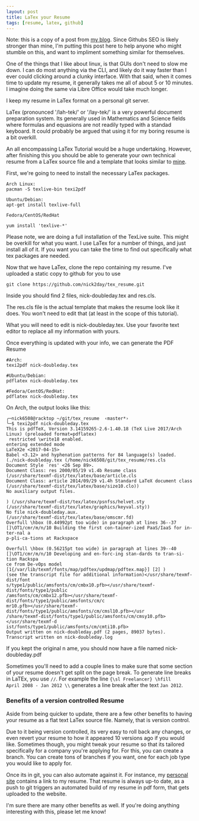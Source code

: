 ```yaml
---
layout: post
title: LaTex your Resume 
tags: [resume, latex, github]
---
```


Note:  this is a copy of a post from [my blog](https://hackersupply.org).  Since Githubs SEO is likely stronger than mine, I'm putting this post here to help anyone who might stumble on this, and want to impliment something similar for themselves.  

One of the things that I like about linux, is that GUIs don't need to slow me down.  I can do most anything via the CLI, and likely do it way faster than I ever could clicking around a clunky interface.  With that said, when it comes time to update my resume,  it generally takes me all of about 5 or 10 minutes.  I imagine doing the same via Libre Office would take much longer.

I keep my resume in LaTex format on a personal git server. 

LaTex (pronounced '/lah-tek/' or '/lay-tek/' is a very powerful document preparation system.  Its generally used in Mathematics and Science fields where formulas and equasions are not readily typed with a standad keyboard. It could probably be argued that using it for my boring resume is a bit overkill.

An all encompassing LaTex Tutorial would be a huge undertaking.  However, after finishing this you should be able to generate your own technical resume from a LaTex source file and a template that looks similar to [mine](https://doubleday.io/nick-doubleday.pdf). 

First, we're going to need to install the necessary LaTex packages. 

```
Arch Linux: 
pacman -S texlive-bin texi2pdf

Ubuntu/Debian: 
apt-get install texlive-full 

Fedora/CentOS/RedHat

yum install 'texlive-*'
```

Please note, we are doing a full installation of the TexLive suite.  This might be overkill for what you want. I use LaTex for a number of things, and just install all of it.  If you want you can take the time to find out specifically what tex packages are needed.  

Now that we have LaTex, clone the repo containing my resume.  I've uploaded a static copy to github for you to use

```
git clone https://github.com/nick2day/tex_resume.git
```

Inside you should find 2 files,  nick-doubleday.tex and res.cls. 

The res.cls file is the actual template that makes the resume look like it does.  You won't need to edit that (at least in the scope of this tutorial).  

What you will need to edit is nick-doubleday.tex.  Use your favorite text editor to replace all my information with yours.

Once everything is updated with your info, we can generate the PDF Resume

```
#Arch: 
texi2pdf nick-doubleday.tex

#Ubuntu/Debian: 
pdflatex nick-doubleday.tex

#Fedora/CentOS/RedHat: 
pdflatex nick-doubleday.tex
```

On Arch, the output looks like this:

```
╭─nick6508@racktop ~/git/tex_resume  ‹master*› 
╰─$ texi2pdf nick-doubleday.tex 
This is pdfTeX, Version 3.14159265-2.6-1.40.18 (TeX Live 2017/Arch Linux) (preloaded format=pdflatex)
 restricted \write18 enabled.
entering extended mode
LaTeX2e <2017-04-15>
Babel <3.12> and hyphenation patterns for 84 language(s) loaded.
(./nick-doubleday.tex (/home/nick6508/git/tex_resume/res.cls
Document Style `res' <26 Sep 89>.
Document Class: res 2000/05/19 v1.4b Resume class
(/usr/share/texmf-dist/tex/latex/base/article.cls
Document Class: article 2014/09/29 v1.4h Standard LaTeX document class
(/usr/share/texmf-dist/tex/latex/base/size10.clo))
No auxiliary output files.

) (/usr/share/texmf-dist/tex/latex/psnfss/helvet.sty
(/usr/share/texmf-dist/tex/latex/graphics/keyval.sty))
No file nick-doubleday.aux.
(/usr/share/texmf-dist/tex/latex/base/omscmr.fd)
Overfull \hbox (0.44992pt too wide) in paragraph at lines 36--37
[]\OT1/cmr/m/n/10 Building the first con-tainer-ized PaaS/IaaS for in-ter-nal a
p-pli-ca-tions at Rackspace 

Overfull \hbox (0.56215pt too wide) in paragraph at lines 39--40
[]\OT1/cmr/m/n/10 Developing and en-forc-ing stan-dards to tran-si-tion Rackspa
ce from De-vOps model
[1{/var/lib/texmf/fonts/map/pdftex/updmap/pdftex.map}] [2] )
(see the transcript file for additional information)</usr/share/texmf-dist/font
s/type1/public/amsfonts/cm/cmbx10.pfb></usr/share/texmf-dist/fonts/type1/public
/amsfonts/cm/cmbx12.pfb></usr/share/texmf-dist/fonts/type1/public/amsfonts/cm/c
mr10.pfb></usr/share/texmf-dist/fonts/type1/public/amsfonts/cm/cmsl10.pfb></usr
/share/texmf-dist/fonts/type1/public/amsfonts/cm/cmsy10.pfb></usr/share/texmf-d
ist/fonts/type1/public/amsfonts/cm/cmti10.pfb>
Output written on nick-doubleday.pdf (2 pages, 89037 bytes).
Transcript written on nick-doubleday.log

```
If you kept the original n ame, you should now have a file named nick-doubleday.pdf

Sometimes you'll need to add a couple lines to make sure that some section of your resume doesn't get split on the page break.  To generate line breaks in LaTEx, you use `//`.  For example the line
`{\sl Freelancer} \hfill        April 2008 - Jan 2012 \\` generates a line break after the text `Jan 2012`.  

### Benefits of a version controlled Resume
Aside from being quicker to update,  there are a few other benefits to having your resume as a flat text LaTex source file.  Namely, that is version control.  

Due to it being version controlled, its very easy to roll back any changes, or even revert your resume to how it appeared 10 versions ago if you would like. Sometimes though, you might tweak your resume so that its tailored specifically for a company you're applying for.  For this, you can create a branch.  You can create tons of branches if you want,  one for each job type you would like to apply for.  

Once its in git,  you can also automate against it.  For instance,  my [personal site](https://doubleday.io) contains a link to my resume.  That resume is always up-to date, as a push to git triggers an automated build of my resume in pdf form, that gets uploaded to the website.  

I'm sure there are many other benefits as well.  If you're doing anything interesting with this, please let me know!   
